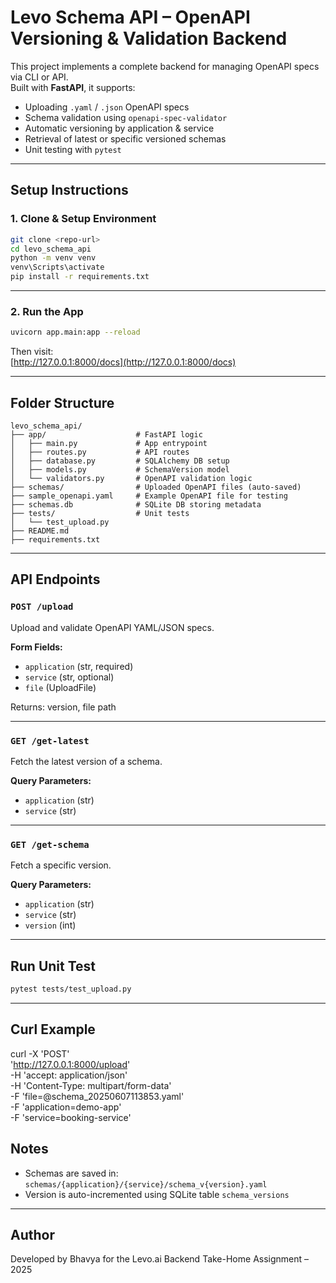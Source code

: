 # Levo Schema API – OpenAPI Versioning & Validation Backend

This project implements a complete backend for managing OpenAPI specs via CLI or API.  
Built with **FastAPI**, it supports:

- Uploading `.yaml` / `.json` OpenAPI specs
- Schema validation using `openapi-spec-validator`
- Automatic versioning by application & service
- Retrieval of latest or specific versioned schemas
- Unit testing with `pytest`

---

## Setup Instructions

### 1. Clone & Setup Environment

```bash
git clone <repo-url>
cd levo_schema_api
python -m venv venv
venv\Scripts\activate   
pip install -r requirements.txt
```
---

### 2. Run the App

```bash
uvicorn app.main:app --reload
```

Then visit:  
[http://127.0.0.1:8000/docs](http://127.0.0.1:8000/docs)

---

## Folder Structure

```
levo_schema_api/
├── app/                    # FastAPI logic
│   ├── main.py             # App entrypoint
│   ├── routes.py           # API routes
│   ├── database.py         # SQLAlchemy DB setup
│   ├── models.py           # SchemaVersion model
│   └── validators.py       # OpenAPI validation logic
├── schemas/                # Uploaded OpenAPI files (auto-saved)
├── sample_openapi.yaml     # Example OpenAPI file for testing
├── schemas.db              # SQLite DB storing metadata
├── tests/                  # Unit tests
│   └── test_upload.py
├── README.md
├── requirements.txt
```

---

## API Endpoints

### `POST /upload`
Upload and validate OpenAPI YAML/JSON specs.

**Form Fields:**
- `application` (str, required)
- `service` (str, optional)
- `file` (UploadFile)

Returns: version, file path

---

### `GET /get-latest`
Fetch the latest version of a schema.

**Query Parameters:**
- `application` (str)
- `service` (str)

---

### `GET /get-schema`
Fetch a specific version.

**Query Parameters:**
- `application` (str)
- `service` (str)
- `version` (int)

---

## Run Unit Test

```bash
pytest tests/test_upload.py
```

---

## Curl Example

curl -X 'POST' \
  'http://127.0.0.1:8000/upload' \
  -H 'accept: application/json' \
  -H 'Content-Type: multipart/form-data' \
  -F 'file=@schema_20250607113853.yaml' \
  -F 'application=demo-app' \
  -F 'service=booking-service'

  
## Notes

- Schemas are saved in: `schemas/{application}/{service}/schema_v{version}.yaml`
- Version is auto-incremented using SQLite table `schema_versions`

---

## Author

Developed by Bhavya for the Levo.ai Backend Take-Home Assignment – 2025
